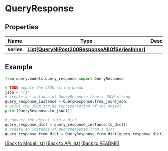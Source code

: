 # QueryResponse


## Properties

Name | Type | Description | Notes
------------ | ------------- | ------------- | -------------
**series** | [**List[QueryNlPost200ResponseAllOfSeriesInner]**](QueryNlPost200ResponseAllOfSeriesInner.md) |  | 

## Example

```python
from qoery.models.query_response import QueryResponse

# TODO update the JSON string below
json = "{}"
# create an instance of QueryResponse from a JSON string
query_response_instance = QueryResponse.from_json(json)
# print the JSON string representation of the object
print(QueryResponse.to_json())

# convert the object into a dict
query_response_dict = query_response_instance.to_dict()
# create an instance of QueryResponse from a dict
query_response_from_dict = QueryResponse.from_dict(query_response_dict)
```
[[Back to Model list]](../README.md#documentation-for-models) [[Back to API list]](../README.md#documentation-for-api-endpoints) [[Back to README]](../README.md)


